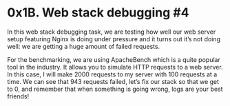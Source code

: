 <h1 class="gap">0x1B. Web stack debugging #4</h1>

<p>In this web stack debugging task, we are testing how well our web server setup featuring Nginx is doing under pressure and it turns out it&rsquo;s not doing well: we are getting a huge amount of failed requests. </p>

<p>For the benchmarking, we are using ApacheBench which is a quite popular tool in the industry. It allows you to simulate HTTP requests to a web server. In this case, I will make 2000 requests to my server with 100 requests at a time. We can see that 943 requests failed, let&rsquo;s fix our stack so that we get to 0, and remember that when something is going wrong, logs are your best friends! </p>

